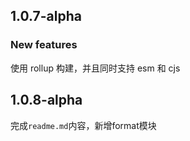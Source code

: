 ## 1.0.7-alpha

### New features

使用 rollup 构建，并且同时支持 esm 和 cjs

## 1.0.8-alpha

完成`readme.md`内容，新增format模块